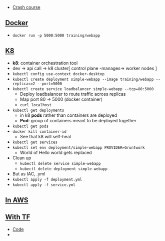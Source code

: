 - [Crash course](https://news.ycombinator.com/item?id=32213066)

## [Docker](https://blog.gruntwork.io/a-crash-course-on-docker-34073b9e1833)

- `docker run -p 5000:5000 training/webapp`

## [K8](https://blog.gruntwork.io/a-crash-course-on-kubernetes-a96c3891ad82)

- **k8**: container orchestration tool
- dev -> api call -> k8 cluster[ control plane -manages-> worker nodes ]
- `kubectl config use-context docker-desktop`
- `kubectl create deployment simple-webapp --image training/webapp --replicas=2 --port=5000`
- `kubectl create service loadbalancer simple-webapp --tcp=80:5000`
  - Deploy loadbalancer to route traffic across replicas
  - Map port 80 -> 5000 (docker container)
  - `curl localhost`
- `kubectl get deployments`
  - in k8 **pods** rather than containers are deployed
  - **Pod**: group of containers meant to be deployed together
- `kubectl get pods`
- `docker kill container-id`
  - See that k8 will self-heal
- `kubectl get services`
- `kubectl set env deployment/simple-webapp PROVIDER=Gruntwork`
  - World of Hello world gets replaced
- Clean up
  - `kubectl delete service simple-webapp`
  - `kubectl delete deployment simple-webapp`
- But as IAC, .yml
- `kubectl apply -f deployment.yml`
- `kubectl apply -f service.yml`

## [In AWS](https://blog.gruntwork.io/a-crash-course-on-aws-59e4bc0bf398)

## [With TF](https://blog.gruntwork.io/a-crash-course-on-terraform-5add0d9ef9b4)

- [Code](https://github.com/brikis98/terraform-up-and-running-code)
-
